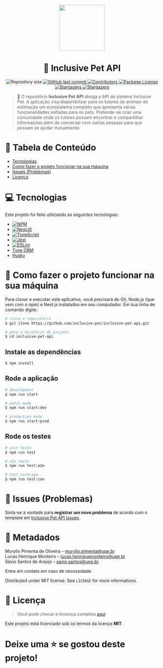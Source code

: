 <p align="center">
   <img src="https://i.imgur.com/rpF9yuP.png" width="150"/>
</p>

<h1 align="center">🐾 Inclusive Pet API</h1>

<p align="center">
   <img alt="Repository size" src="https://img.shields.io/github/repo-size/inclusive-pet/inclusive-pet-api">
   <a href="https://github.com/inclusive-pet/inclusive-pet-api/commits/main">
      <img alt="GitHub last commit" src="https://img.shields.io/github/last-commit/inclusive-pet/inclusive-pet-api">
   </a>
   <a href="https://github.com/inclusive-pet/inclusive-pet-api/graphs/contributors">
      <img alt="Contributors" src="https://img.shields.io/github/contributors/inclusive-pet/inclusive-pet-api">
   </a>
   <a href="https://github.com/inclusive-pet/inclusive-pet-api/blob/main/LICENSE" target="_blank"><img src="https://img.shields.io/github/license/inclusive-pet/inclusive-pet-api" alt="Package License" /></a>
   <a href="https://github.com/inclusive-pet/inclusive-pet-api/stargazers">
      <img alt="Stargazers" src="https://img.shields.io/github/stars/inclusive-pet/inclusive-pet-api">
   </a>
   <a href="https://github.com/inclusive-pet/inclusive-pet-api/watchers">
      <img alt="Stargazers" src="https://img.shields.io/github/watchers/inclusive-pet/inclusive-pet-api">
   </a>
</p>

> 📌 O repositório **Inclusive Pet API** abriga a API do sistema Inclusive Pet. A aplicação visa disponibilizar para os tutores de animais de estimação um ecossistema completo que apresenta várias funcionalidades voltadas para os pets. Pretende-se criar uma comunidade onde os tutores possam encontrar e compartilhar informações além de conversar com outras pessoas para que possam se ajudar mutuamente.

# 📌 Tabela de Conteúdo

- [Tecnologias](#💻-tecnologias)
- [Como fazer o projeto funcionar na sua máquina](#👷-como-fazer-o-projeto-funcionar-na-sua-máquina)
- [Issues (Problemas)](#🐛-issues-problemas)
- [Licença](#📃-licença)

# 💻 Tecnologias

Este projeto foi feito utilizando as seguintes tecnologias:

- [![NPM][NPM-img]][NPM-url]
- [![NestJS][NestJS-img]][NestJS-url]
- [![TypeScript][TypeScript-img]][TypeScript-url]
- [![Jest][Jest-img]][Jest-url]
- [![ESLint][ESLint-img]][ESLint-url]
- [Type ORM](https://typeorm.io/)
- [Husky](https://typicode.github.io/husky/#/)

# 👷 Como fazer o projeto funcionar na sua máquina

Para clonar e executar este aplicativo, você precisará do Git, Node.js (que vem com o npm) e Nest.js instalados em seu computador. Em sua linha de comando digite:

```sh
# clona o repositório
$ git clone https://github.com/inclusive-pet/inclusive-pet-api.git

# abre o diretório do projeto
$ cd inclusive-pet-api
```

## Instale as dependências

```sh
$ npm install
```

## Rode a aplicação
```sh
# development
$ npm run start

# watch mode
$ npm run start:dev

# production mode
$ npm run start:prod
```
## Rode os testes
```sh
# unit tests
$ npm run test

# e2e tests
$ npm run test:e2e

# test coverage
$ npm run test:cov
```

# 🐛 Issues (Problemas)

Sinta-se à vontade para **registrar um novo problema** de acordo com o template em  [Inclusive Pet API Issues](https://github.com/inclusive-pet/inclusive-pet-api/issues).

# 🎉 Metadados

Muryllo Pimenta de Oliveira – muryllo.pimenta@upe.br<br>
Lucas Henrique Monteiro – lucas.henriquemonteiro@upe.br<br>
Sávio Santos de Araújo – savio.santos@upe.br<br>

Entre em contato em caso de necessidade.

Distributed under MIT license. See ``LICENSE`` for more informations.

# 📃 Licença

> Você pode checar a lincença completa [aqui](https://github.com/inclusive-pet/inclusive-pet-api/blob/main/LICENSE)

Este projeto está licenciado sob os termos da licença **MIT**.

# Deixe uma ⭐️ se gostou deste projeto!

<!-- MARKDOWN LINKS & IMAGES -->
<!-- https://www.markdownguide.org/basic-syntax/#reference-style-links -->
[NPM-img]: https://img.shields.io/badge/NPM-%23000000.svg?style=for-the-badge&logo=npm&logoColor=white
[NPM-url]: https://www.npmjs.com
[NestJS-img]: https://img.shields.io/badge/nestjs-%23E0234E.svg?style=for-the-badge&logo=nestjs&logoColor=white
[NestJS-url]: https://nestjs.com/
[TypeScript-img]: https://img.shields.io/badge/typescript-%23007ACC.svg?style=for-the-badge&logo=typescript&logoColor=white
[TypeScript-url]: https://www.typescriptlang.org/
[Jest-img]: https://img.shields.io/badge/-jest-%23C21325?style=for-the-badge&logo=jest&logoColor=white
[Jest-url]: https://jestjs.io/pt-BR/
[ESLint-img]: https://img.shields.io/badge/ESLint-4B3263?style=for-the-badge&logo=eslint&logoColor=white
[ESLint-url]: https://eslint.org/
